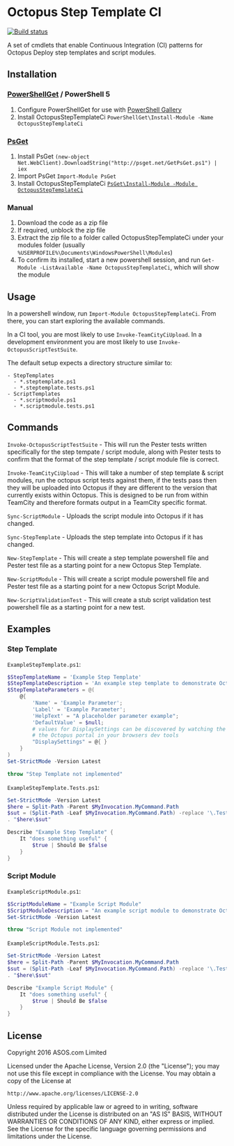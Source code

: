 # Octopus Step Template CI
[![Build status](https://ci.appveyor.com/api/projects/status/lxkpk7itkcmho5a8?svg=true)](https://ci.appveyor.com/project/paulmarsy/octopussteptemplateci)

A set of cmdlets that enable Continuous Integration (CI) patterns for Octopus Deploy step templates and script modules.

## Installation

### [PowerShellGet](https://technet.microsoft.com/en-us/library/dn807169.aspx) / PowerShell 5
1. Configure PowerShellGet for use with [PowerShell Gallery](https://www.powershellgallery.com/GettingStarted)
2. Install OctopusStepTemplateCi `PowerShellGet\Install-Module -Name OctopusStepTemplateCi`

### [PsGet](http://psget.net) ###
1. Install PsGet `(new-object Net.WebClient).DownloadString("http://psget.net/GetPsGet.ps1") | iex`
2. Import PsGet `Import-Module PsGet`
2. Install OctopusStepTemplateCi [`PsGet\Install-Module -Module OctopusStepTemplateCi`](http://psget.net/directory/OctopusStepTemplateCi/)

### Manual ###
1. Download the code as a zip file 
2. If required, unblock the zip file
3. Extract the zip file to a folder called OctopusStepTemplateCi under your modules folder (usually `%USERPROFILE%\Documents\WindowsPowerShell\Modules`)
4. To confirm its installed, start a new powershell session, and run `Get-Module -ListAvailable -Name OctopusStepTemplateCi`, which will show the module

## Usage

In a powershell window, run `Import-Module OctopusStepTemplateCi`. From there, you can start exploring the available commands.

In a CI tool, you are most likely to use `Invoke-TeamCityCiUpload`. In a development environment you are most likely to use `Invoke-OctopusScriptTestSuite`.

The default setup expects a directory structure similar to:

```
- StepTemplates
  - *.steptemplate.ps1
  - *.steptemplate.tests.ps1
- ScriptTemplates
  - *.scriptmodule.ps1 
  - *.scriptmodule.tests.ps1
```

## Commands

`Invoke-OctopusScriptTestSuite` - This will run the Pester tests written specifically for the step tempate / script module, along with Pester tests to confirm that the format of the step template / script module file is correct.

`Invoke-TeamCityCiUpload` - This will take a number of step template & script modules, run the octopus script tests against them, if the tests pass then they will be uploaded into Octopus if they are different to the version that currently exists within Octopus. This is designed to be run from within TeamCity and therefore formats output in a TeamCity specific format.

`Sync-ScriptModule` - Uploads the script module into Octopus if it has changed.

`Sync-StepTemplate` - Uploads the step template into Octopus if it has changed.

`New-StepTemplate` - This will create a step template powershell file and Pester test file as a starting point for a new Octopus Step Template.

`New-ScriptModule` - This will create a script module powershell file and Pester test file as a starting point for a new Octopus Script Module.

`New-ScriptValidationTest` - This will create a stub script validation test powershell file as a starting point for a new test.

## Examples

### Step Template

`ExampleStepTemplate.ps1`:
```powershell
$StepTemplateName = 'Example Step Template'
$StepTemplateDescription = 'An example step template to demonstrate OctopusStepTemplateCI'
$StepTemplateParameters = @(
    @{
        'Name' = 'Example Parameter';
        'Label' = 'Example Parameter';
        'HelpText' = "A placeholder parameter example";
        'DefaultValue' = $null;
        # values for DisplaySettings can be discovered by watching the structure used via
        # the Octopus portal in your browsers dev tools
        "DisplaySettings" = @{ }
    }
)
Set-StrictMode -Version Latest

throw "Step Template not implemented"
```

`ExampleStepTemplate.Tests.ps1`:
```powershell
Set-StrictMode -Version Latest
$here = Split-Path -Parent $MyInvocation.MyCommand.Path
$sut = (Split-Path -Leaf $MyInvocation.MyCommand.Path) -replace '\.Tests\.', '.'
. "$here\$sut"

Describe "Example Step Template" {
    It "does something useful" {
        $true | Should Be $false
    }
}
```

### Script Module

`ExampleScriptModule.ps1`:
```powershell
$ScriptModuleName = "Example Script Module"
$ScriptModuleDescription = "An example script module to demonstrate OctopusStepTemplateCI"
Set-StrictMode -Version Latest

throw "Script Module not implemented"
```

`ExampleScriptModule.Tests.ps1`:
```powershell
Set-StrictMode -Version Latest
$here = Split-Path -Parent $MyInvocation.MyCommand.Path
$sut = (Split-Path -Leaf $MyInvocation.MyCommand.Path) -replace '\.Tests\.', '.'
. "$here\$sut"

Describe "Example Script Module" {
    It "does something useful" {
        $true | Should Be $false
    }
}
```

## License

Copyright 2016 ASOS.com Limited

Licensed under the Apache License, Version 2.0 (the "License");
you may not use this file except in compliance with the License.
You may obtain a copy of the License at

    http://www.apache.org/licenses/LICENSE-2.0

Unless required by applicable law or agreed to in writing, software
distributed under the License is distributed on an "AS IS" BASIS,
WITHOUT WARRANTIES OR CONDITIONS OF ANY KIND, either express or implied.
See the License for the specific language governing permissions and
limitations under the License.
